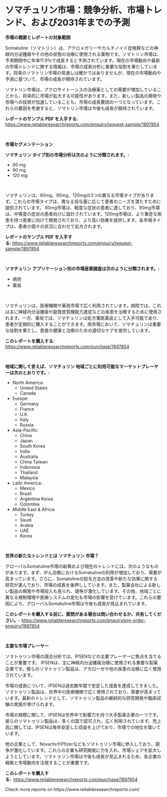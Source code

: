 <p><h1>ソマチュリン市場：競争分析、市場トレンド、および2031年までの予測</h1></p><p><strong>市場の概要とレポートの対象範囲</strong></p>
<p><p>Somatuline（ソマトリン）は、アクロメガリーやカルチノイド症候群などの神経内分泌腫瘍やその他の状態の治療に使用される薬物です。ソマトリン市場は、予測期間中に年率11.9％で成長すると予測されています。現在の市場動向や最新の市場トレンドに関する情報は、市場の成長分析に重要な役割を果たしています。将来のソマトリン市場の見通しは確かではありませんが、現在の市場動向や予測に基づいて、市場の成長が期待されています。</p><p>ソマトリン市場は、アクロサイトーシスの治療薬としての需要が増加していることから、将来的に市場が拡大する可能性があります。また、新しい製品の開発や市場への投資が加速していることも、市場の成長要因の一つとなっています。これらの要因を考慮すると、ソマトリン市場は今後も成長が期待されています。</p></p>
<p><strong>レポートのサンプル PDF を入手する:</strong> <a href="https://www.reliableresearchreports.com/enquiry/request-sample/1897854">https://www.reliableresearchreports.com/enquiry/request-sample/1897854</a></p>
<p>&nbsp;</p>
<p><strong>市場セグメンテーション</strong></p>
<p><strong>ソマチュリン タイプ別の市場分析は次のように分類されます。:</strong></p>
<p><ul><li>60 mg</li><li>90 mg</li><li>120 mg</li></ul></p>
<p>&nbsp;</p>
<p><p>ソマチュリンは、60mg、90mg、120mgの3つの異なる市場タイプがあります。これらの市場タイプは、異なる投与量に応じて患者のニーズを満たすために提供されています。 60mg市場は、軽度な症状の患者に適しており、90mg市場は、中等度の症状の患者向けに設計されています。120mg市場は、より重症な疾患を持つ患者に向けて開発されており、より高い効果を提供します。各市場タイプは、患者の個々の状況に合わせて処方されます。</p></p>
<p><strong>レポートのサンプル PDF を入手する:</strong>&nbsp;<a href="https://www.reliableresearchreports.com/enquiry/request-sample/1897854">https://www.reliableresearchreports.com/enquiry/request-sample/1897854</a></p>
<p>&nbsp;</p>
<p><strong> ソマチュリン アプリケーション別の市場産業調査は次のように分類されます。:</strong></p>
<p><ul><li>病院</li><li>薬局</li></ul></p>
<p>&nbsp;</p>
<p><p>ソマチュリンは、医療機関や薬局市場で広く利用されています。病院では、これは主に神経内分泌腫瘍や副腎皮質機能亢進症などの疾患を治療するために使用されます。一方、薬局では、ソマチュリンは処方箋医薬品として入手可能であり、患者が定期的に購入することができます。両市場において、ソマチュリンは重要な役割を果たし、患者の健康と治療のための適切なケアを提供しています。</p></p>
<p><strong>このレポートを購入する:</strong>&nbsp; <a href="https://www.reliableresearchreports.com/purchase/1897854">https://www.reliableresearchreports.com/purchase/1897854</a></p>
<p>&nbsp;</p>
<p><strong>地域に関して言えば、ソマチュリン 地域ごとに利用可能なマーケットプレーヤーは次のとおりです。:</strong></p>
<p><ul>
    <li>
        North America:
        <ul>
            <li>United States</li>
            <li>Canada</li>
        </ul>
    </li>
    <li>
        Europe:
        <ul>
            <li>Germany</li>
            <li>France</li>
            <li>U.K.</li>
            <li>Italy</li>
            <li>Russia</li>
        </ul>
    </li>
    <li>
        Asia-Pacific:
        <ul>
            <li>China</li>
            <li>Japan</li>
            <li>South Korea</li>
            <li>India</li>
            <li>Australia</li>
            <li>China Taiwan</li>
            <li>Indonesia</li>
            <li>Thailand</li>
            <li>Malaysia</li>
        </ul>
    </li>
    <li>
        Latin America:
        <ul>
            <li>Mexico</li>
            <li>Brazil</li>
            <li>Argentina Korea</li>
            <li>Colombia</li>
        </ul>
    </li>
    <li>
        Middle East & Africa:
        <ul>
            <li>Turkey</li>
            <li>Saudi</li>
            <li>Arabia</li>
            <li>UAE</li>
            <li>Korea</li>
        </ul>
    </li>
    </ul></p>
<p>&nbsp;</p>
<p><strong>世界の新たなトレンドとは ソマチュリン 市場？</strong></p>
<p><p>グローバルSomatuline市場の新興および現在のトレンドには、次のようなものがあります。まず、がん治療におけるSomatulineの利用が増加しており、需要が高まっています。さらに、Somatulineの投与方法の改善や新たな効果に関する研究が進んでおり、市場の成長を後押ししています。また、製薬会社による新しい製品の開発や市場投入も見られ、競争が激化しています。その他、地域ごとに異なる規制環境や医療システムの変化も市場の影響を受けています。これらの要因により、グローバルSomatuline市場は今後も成長が見込まれています。</p></p>
<p><strong>このレポートを購入する前に、質問がある場合は問い合わせるか、共有してください。</strong>- <a href="https://www.reliableresearchreports.com/enquiry/pre-order-enquiry/1897854">https://www.reliableresearchreports.com/enquiry/pre-order-enquiry/1897854</a></p>
<p>&nbsp;</p>
<p><strong>主要な市場プレーヤー</strong></p>
<p><p>ソマトゥリン市場の競合分析では、IPSENなどの主要プレーヤーに焦点を当てることが重要です。 IPSENは、主に神経内分泌腫瘍治療に使用される重要な製薬企業です。彼らのソマトゥリン製品は、アカローゼや他の疾患の治療に広く使用されています。</p><p>市場の成長について、IPSENは過去数年間で安定した成長を達成してきました。ソマトゥリン製品は、世界中の医療機関で広く使用されており、需要が高まっています。最新のトレンドとして、ソマトゥリン製品の継続的な研究開発や臨床試験の実施が挙げられます。</p><p>市場の規模に関して、IPSENは世界中で影響力を持つ大手製薬企業の一つです。彼らのソマトゥリン製品は、多くの国で認可され、広く利用されています。売上高に関しては、IPSENは毎年安定した収益を上げており、市場での地位を築いています。</p><p>他の企業として、NovartisやPfizerなどもソマトゥリン市場に参入しており、競争が激化しています。これらの企業も研究開発に力を入れ、市場シェアを拡大しようとしています。ソマトゥリン市場は今後も成長が見込まれるため、各企業の戦略と市場動向を注視することが重要です。</p></p>
<p><strong>このレポートを購入する:</strong>&nbsp;&nbsp;<a href="https://www.reliableresearchreports.com/purchase/1897854">https://www.reliableresearchreports.com/purchase/1897854</a></p>
<p>Check more reports on https://www.reliableresearchreports.com/</p>